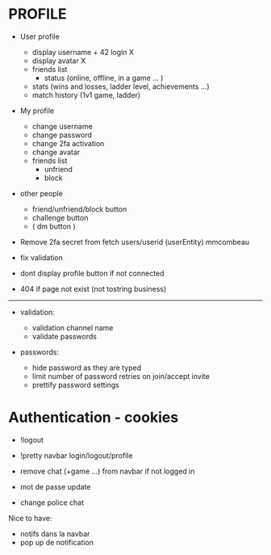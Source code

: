 # PROFILE 

- User profile
	- display username + 42 login X
	- display avatar X
	- friends list
		- status (online, offline, in a game ... )
	- stats (wins and losses, ladder level, achievements ...)
	- match history (1v1 game, ladder)

- My profile
	- change username
	- change password
	- change 2fa activation
	- change avatar
	- friends list
		- unfriend 
		- block 

- other people
	- friend/unfriend/block button
	- challenge button
	- ( dm button )

- Remove 2fa secret from fetch users/userid (userEntity) mmcombeau
- fix validation
- dont display profile button if not connected
- 404 if page not exist (not tostring business)

-------------------------------------------------------------------------------------
- validation:

  - validation channel name
  - validate passwords

- passwords:
  - hide password as they are typed
  - limit number of password retries on join/accept invite
  - prettify password settings

# Authentication - cookies

- !logout
- !pretty navbar login/logout/profile
- remove chat (+game ...) from navbar if not logged in

- mot de passe update
- change police chat

Nice to have:

- notifs dans la navbar
- pop up de notification

